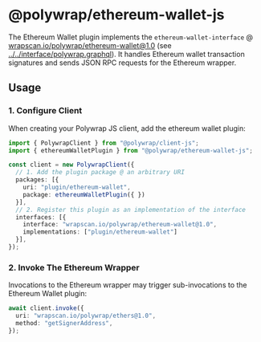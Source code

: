 # @polywrap/ethereum-wallet-js
The Ethereum Wallet plugin implements the `ethereum-wallet-interface` @ [wrapscan.io/polywrap/ethereum-wallet@1.0](../../interface/) (see [../../interface/polywrap.graphql](../../interface/polywrap.graphql)). It handles Ethereum wallet transaction signatures and sends JSON RPC requests for the Ethereum wrapper.

## Usage
### 1. Configure Client
When creating your Polywrap JS client, add the ethereum wallet plugin:
```typescript
import { PolywrapClient } from "@polywrap/client-js";
import { ethereumWalletPlugin } from "@polywrap/ethereum-wallet-js";

const client = new PolywrapClient({
  // 1. Add the plugin package @ an arbitrary URI
  packages: [{
    uri: "plugin/ethereum-wallet",
    package: ethereumWalletPlugin({ })
  }],
  // 2. Register this plugin as an implementation of the interface
  interfaces: [{
    interface: "wrapscan.io/polywrap/ethereum-wallet@1.0",
    implementations: ["plugin/ethereum-wallet"]
  }],
});
```

### 2. Invoke The Ethereum Wrapper
Invocations to the Ethereum wrapper may trigger sub-invocations to the Ethereum Wallet plugin:
```typescript
await client.invoke({
  uri: "wrapscan.io/polywrap/ethers@1.0",
  method: "getSignerAddress",
});
```
